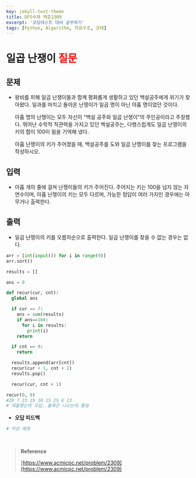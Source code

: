 ```yaml
---
key: jekyll-text-theme
title: DFS숙제 백준2309
excerpt: '코딩테스트 대비 공부하기'
tags: [Python, Algorithm, 자료구조, 코테]
---
```


# 일곱 난쟁이 <span style='color:red'>질문</span>

## 문제

- 왕비를 피해 일곱 난쟁이들과 함께 평화롭게 생활하고 있던 백설공주에게 위기가 찾아왔다. 일과를 마치고 돌아온 난쟁이가 일곱 명이 아닌 아홉 명이었던 것이다. <br/>
  
  아홉 명의 난쟁이는 모두 자신이 "백설 공주와 일곱 난쟁이"의 주인공이라고 주장했다. 뛰어난 수학적 직관력을 가지고 있던 백설공주는, 다행스럽게도 일곱 난쟁이의 키의 합이 100이 됨을 기억해 냈다. <br/>
  
  아홉 난쟁이의 키가 주어졌을 때, 백설공주를 도와 일곱 난쟁이를 찾는 프로그램을 작성하시오.

## 입력

- 아홉 개의 줄에 걸쳐 난쟁이들의 키가 주어진다. 주어지는 키는 100을 넘지 않는 자연수이며, 아홉 난쟁이의 키는 모두 다르며, 가능한 정답이 여러 가지인 경우에는 아무거나 출력한다.

## 출력

- 일곱 난쟁이의 키를 오름차순으로 출력한다. 일곱 난쟁이를 찾을 수 없는 경우는 없다.

```python
arr = [int(input()) for i in range(9)]
arr.sort()

results = []

ans = 0

def recur(cur, cnt):
  global ans

  if cur == 7:
    ans = sum(results)
    if ans==100:
      for i in results:
        print(i)
    return

  if cnt == 9:
    return

  results.append(arr[cnt])
  recur(cur + 1, cnt + 1)
  results.pop()

  recur(cur, cnt + 1)

recur(0, 0)
#20 7 23 19 10 15 25 8 13
# 제출했는데 오답, 출력은 나오는데 틀림
```

- **오답 피드백**

```python
# 작성 예정
```

<br/>

> **Reference** 
>
> [https://www.acmicpc.net/problem/2309](https://www.acmicpc.net/problem/2309)

